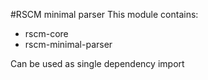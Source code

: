 #RSCM minimal parser
This module contains:
- rscm-core
- rscm-minimal-parser

Can be used as single dependency import